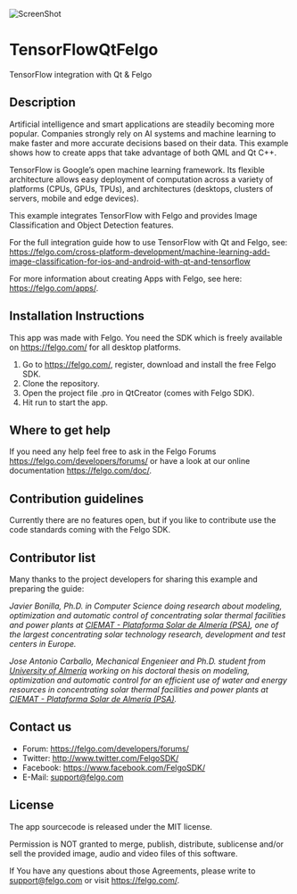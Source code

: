 ![ScreenShot](https://felgo.com/support/felgo-logo.png)

# TensorFlowQtFelgo
TensorFlow integration with Qt & Felgo

Description
-----------
Artificial intelligence and smart applications are steadily becoming more popular. Companies strongly rely on AI systems and machine learning to make faster and more accurate decisions based on their data.
This example shows how to create apps that take advantage of both QML and Qt C++.

TensorFlow is Google’s open machine learning framework. Its flexible architecture allows easy deployment of computation across a variety of platforms (CPUs, GPUs, TPUs), and architectures (desktops, clusters of servers, mobile and edge devices).

This example integrates TensorFlow with Felgo and provides Image Classification and Object Detection features.

For the full integration guide how to use TensorFlow with Qt and Felgo, see:
https://felgo.com/cross-platform-development/machine-learning-add-image-classification-for-ios-and-android-with-qt-and-tensorflow

For more information about creating Apps with Felgo, see here: https://felgo.com/apps/.

Installation Instructions
-------------------------
This app was made with Felgo. You need the SDK which is freely available on https://felgo.com/ for all desktop platforms.

1. Go to https://felgo.com/, register, download and install the free Felgo SDK.
2. Clone the repository.
3. Open the project file .pro in QtCreator (comes with Felgo SDK).
4. Hit run to start the app.

Where to get help
-----------------
If you need any help feel free to ask in the Felgo Forums https://felgo.com/developers/forums/ or have a look at our online documentation https://felgo.com/doc/.

Contribution guidelines
-----------------------
Currently there are no features open, but if you like to contribute use the code standards coming with the Felgo SDK.

Contributor list
----------------
Many thanks to the project developers for sharing this example and preparing the guide:

*Javier Bonilla, Ph.D. in Computer Science doing research about modeling, optimization and automatic control of concentrating solar thermal facilities and power plants at [CIEMAT - Plataforma Solar de Almería (PSA)](http://www.psa.es/en/index.php), one of the largest concentrating solar technology research, development and test centers in Europe.*

*Jose Antonio Carballo, Mechanical Engenieer and Ph.D. student from [University of Almería](http://cms.ual.es/UAL/en/) working on his doctoral thesis on modeling, optimization and automatic control for an efficient use of water and energy resources in concentrating solar thermal facilities and power plants at [CIEMAT - Plataforma Solar de Almería (PSA)](http://www.psa.es/en/index.php).*

Contact us
----------
- Forum: https://felgo.com/developers/forums/
- Twitter: http://www.twitter.com/FelgoSDK/
- Facebook: https://www.facebook.com/FelgoSDK/
- E-Mail: support@felgo.com

License
-------
The app sourcecode is released under the MIT license.

Permission is NOT granted to merge, publish, distribute, sublicense and/or
sell the provided image, audio and video files of this software.

If You have any questions about those Agreements, please write to support@felgo.com
or visit https://felgo.com/.
